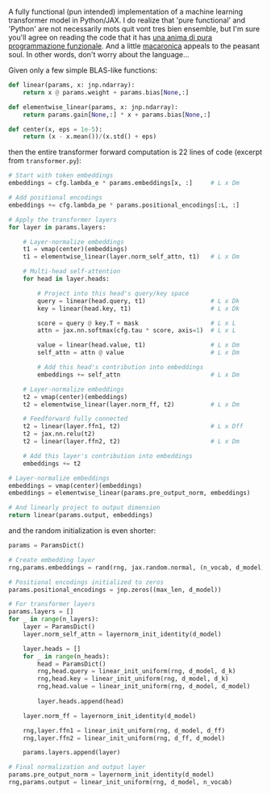 A fully functional (pun intended) implementation of a machine learning transformer model in Python/JAX.  I do realize that 'pure functional' and 'Python' are not necessarily mots quit vont tres bien ensemble, but I'm sure you'll agree on reading the code that it has [una anima di pura programmazione funzionale](https://jax.readthedocs.io/en/latest/notebooks/Common_Gotchas_in_JAX.html).  And a little [macaronica](https://en.wikipedia.org/wiki/Macaronic_language) appeals to the peasant soul.  In other words, don't worry about the language... 

Given only a few simple BLAS-like functions:
```python
def linear(params, x: jnp.ndarray):
    return x @ params.weight + params.bias[None,:]

def elementwise_linear(params, x: jnp.ndarray):
    return params.gain[None,:] * x + params.bias[None,:]

def center(x, eps = 1e-5):
    return (x - x.mean())/(x.std() + eps)
```
then the entire transformer forward computation is 22 lines of code (excerpt from `transformer.py`):
```python
# Start with token embeddings
embeddings = cfg.lambda_e * params.embeddings[x, :]     # L x Dm

# Add positional encodings 
embeddings += cfg.lambda_pe * params.positional_encodings[:L, :]

# Apply the transformer layers
for layer in params.layers:

    # Layer-normalize embeddings
    t1 = vmap(center)(embeddings)
    t1 = elementwise_linear(layer.norm_self_attn, t1)   # L x Dm

    # Multi-head self-attention
    for head in layer.heads:

        # Project into this head's query/key space 
        query = linear(head.query, t1)                  # L x Dk
        key = linear(head.key, t1)                      # L x Dk

        score = query @ key.T + mask                    # L x L
        attn = jax.nn.softmax(cfg.tau * score, axis=1)  # L x L

        value = linear(head.value, t1)                  # L x Dm
        self_attn = attn @ value                        # L x Dm

        # Add this head's contribution into embeddings
        embeddings += self_attn                         # L x Dm

    # Layer-normalize embeddings
    t2 = vmap(center)(embeddings)
    t2 = elementwise_linear(layer.norm_ff, t2)          # L x Dm

    # Feedforward fully connected 
    t2 = linear(layer.ffn1, t2)                         # L x Dff
    t2 = jax.nn.relu(t2)
    t2 = linear(layer.ffn2, t2)                         # L x Dm

    # Add this layer's contribution into embeddings
    embeddings += t2

# Layer-normalize embeddings
embeddings = vmap(center)(embeddings)
embeddings = elementwise_linear(params.pre_output_norm, embeddings)

# And linearly project to output dimension
return linear(params.output, embeddings)
```
and the random initialization is even shorter:
```python
params = ParamsDict()

# Create embedding layer
rng,params.embeddings = rand(rng, jax.random.normal, (n_vocab, d_model))

# Positional encodings initialized to zeros
params.positional_encodings = jnp.zeros((max_len, d_model))

# For transformer layers
params.layers = []
for _ in range(n_layers):
    layer = ParamsDict()
    layer.norm_self_attn = layernorm_init_identity(d_model)

    layer.heads = []
    for _ in range(n_heads):
        head = ParamsDict()
        rng,head.query = linear_init_uniform(rng, d_model, d_k)
        rng,head.key = linear_init_uniform(rng, d_model, d_k)
        rng,head.value = linear_init_uniform(rng, d_model, d_model)
        
        layer.heads.append(head)

    layer.norm_ff = layernorm_init_identity(d_model)

    rng,layer.ffn1 = linear_init_uniform(rng, d_model, d_ff)
    rng,layer.ffn2 = linear_init_uniform(rng, d_ff, d_model)

    params.layers.append(layer)

# Final normalization and output layer
params.pre_output_norm = layernorm_init_identity(d_model)
rng,params.output = linear_init_uniform(rng, d_model, n_vocab)
```
